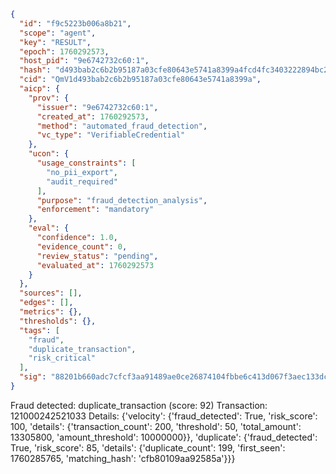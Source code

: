 ```json
{
  "id": "f9c5223b006a8b21",
  "scope": "agent",
  "key": "RESULT",
  "epoch": 1760292573,
  "host_pid": "9e6742732c60:1",
  "hash": "d493bab2c6b2b95187a03cfe80643e5741a8399a4fcd4fc3403222894bc2dff4",
  "cid": "QmV1d493bab2c6b2b95187a03cfe80643e5741a8399a",
  "aicp": {
    "prov": {
      "issuer": "9e6742732c60:1",
      "created_at": 1760292573,
      "method": "automated_fraud_detection",
      "vc_type": "VerifiableCredential"
    },
    "ucon": {
      "usage_constraints": [
        "no_pii_export",
        "audit_required"
      ],
      "purpose": "fraud_detection_analysis",
      "enforcement": "mandatory"
    },
    "eval": {
      "confidence": 1.0,
      "evidence_count": 0,
      "review_status": "pending",
      "evaluated_at": 1760292573
    }
  },
  "sources": [],
  "edges": [],
  "metrics": {},
  "thresholds": {},
  "tags": [
    "fraud",
    "duplicate_transaction",
    "risk_critical"
  ],
  "sig": "88201b660adc7cfcf3aa91489ae0ce26874104fbbe6c413d067f3aec133dc8cc"
}
```

Fraud detected: duplicate_transaction (score: 92)
Transaction: 121000242521033
Details: {'velocity': {'fraud_detected': True, 'risk_score': 100, 'details': {'transaction_count': 200, 'threshold': 50, 'total_amount': 13305800, 'amount_threshold': 10000000}}, 'duplicate': {'fraud_detected': True, 'risk_score': 85, 'details': {'duplicate_count': 199, 'first_seen': 1760285765, 'matching_hash': 'cfb80109aa92585a'}}}